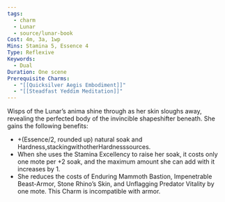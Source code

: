 ```yaml
---
tags:
  - charm
  - Lunar
  - source/lunar-book
Cost: 4m, 3a, 1wp
Mins: Stamina 5, Essence 4
Type: Reflexive
Keywords:
  - Dual
Duration: One scene
Prerequisite Charms:
  - "[[Quicksilver Aegis Embodiment]]"
  - "[[Steadfast Yeddim Meditation]]"
---
```

Wisps of the Lunar’s anima shine through as her skin sloughs away, revealing the perfected body of the invincible shapeshifter beneath. She gains the following benefits: 
-  +(Essence/2, rounded up) natural soak and Hardness,stackingwithotherHardnesssources. 
-  When she uses the Stamina Excellency to raise her soak, it costs only one mote per +2 soak, and the maximum amount she can add with it increases by 1. 
-  She reduces the costs of Enduring Mammoth Bastion, Impenetrable Beast-Armor, Stone Rhino’s Skin, and Unflagging Predator Vitality by one mote. 
This Charm is incompatible with armor.